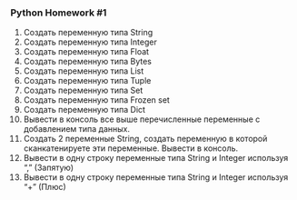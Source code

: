 ### Python Homework #1

1. Создать переменную типа String
2. Создать переменную типа Integer
3. Создать переменную типа Float
4. Создать переменную типа Bytes
5. Создать переменную типа List
6. Создать переменную типа Tuple
7. Создать переменную типа Set
8. Создать переменную типа Frozen set
9. Создать переменную типа Dict
10. Вывести в консоль все выше перечисленные переменные с добавлением типа данных.
11. Создать 2 переменные String, создать переменную в которой сканкатенируете эти переменные. Вывести в консоль.
12. Вывести в одну строку переменные типа String и Integer используя “,” (Запятую)
13. Вывести в одну строку переменные типа String и Integer используя “+” (Плюс)